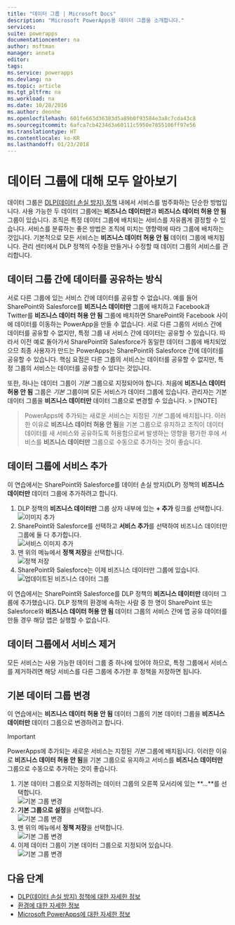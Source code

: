 ```yaml
---
title: "데이터 그룹 | Microsoft Docs"
description: "Microsoft PowerApps용 데이터 그룹을 소개합니다."
services: 
suite: powerapps
documentationcenter: na
author: msftman
manager: anneta
editor: 
tags: 
ms.service: powerapps
ms.devlang: na
ms.topic: article
ms.tgt_pltfrm: na
ms.workload: na
ms.date: 10/28/2016
ms.author: deonhe
ms.openlocfilehash: 601fe663d36383d5a89b0f93584e3a8c7cda43c8
ms.sourcegitcommit: 6afca7cb4234d3a60111c5950e7855106ff97e56
ms.translationtype: HT
ms.contentlocale: ko-KR
ms.lasthandoff: 01/23/2018
---
```

# <a name="learn-all-about-data-groups"></a>데이터 그룹에 대해 모두 알아보기

데이터 그룹은 [DLP(데이터 손실 방지) 정책](prevent-data-loss.md) 내에서 서비스를 범주화하는 단순한 방법입니다. 사용 가능한 두 데이터 그룹에는 **비즈니스 데이터만**과 **비즈니스 데이터 허용 안 됨** 그룹이 있습니다. 조직은 특정 데이터 그룹에 배치되는 서비스를 자유롭게 결정할 수 있습니다. 서비스를 분류하는 좋은 방법은 조직에 미치는 영향력에 따라 그룹에 배치하는 것입니다. 기본적으로 모든 서비스는 **비즈니스 데이터 허용 안 됨** 데이터 그룹에 배치됩니다. 관리 센터에서 DLP 정책의 수정을 만들거나 수정할 때 데이터 그룹의 서비스를 관리합니다.

## <a name="how-data-is-shared-between-data-groups"></a>데이터 그룹 간에 데이터를 공유하는 방식
서로 다른 그룹에 있는 서비스 간에 데이터를 공유할 수 없습니다. 예를 들어 SharePoint와 Salesforce를 **비즈니스 데이터만** 그룹에 배치하고 Facebook과 Twitter를 **비즈니스 데이터 허용 안 됨** 그룹에 배치하면 SharePoint와 Facebook 사이에 데이터를 이동하는 PowerApp을 만들 수 없습니다. 서로 다른 그룹의 서비스 간에 데이터를 공유할 수 없지만, 특정 그룹 내 서비스 간에 데이터는 공유할 수 있습니다. 따라서 이전 예로 돌아가서 SharePoint와 Salesforce가 동일한 데이터 그룹에 배치되었으므 최종 사용자가 만드는 PowerApps는 SharePoint와 Salesforce 간에 데이터를 공유할 수 있습니다. 핵심 요점은 다른 그룹의 서비스는 데이터를 공유할 수 없지만, 특정 그룹의 서비스는 데이터를 공유할 수 있다는 것입니다.

또한, 하나는 데이터 그룹이 *기본* 그룹으로 지정되어야 합니다. 처음에 **비즈니스 데이터 허용 안 됨** 그룹은 *기본* 그룹이며 모든 서비스가 데이터 그룹에 있습니다. 관리자는 기본 데이터 그룹을 **비즈니스 데이터만** 데이터 그룹으로 변경할 수 있습니다. > [!NOTE]
> PowerApps에 추가되는 새로운 서비스는 지정된 *기본* 그룹에 배치됩니다. 이러한 이유로 **비즈니스 데이터 허용 안 됨**을 기본 그룹으로 유지하고 조직이 데이터 데이터를 새 서비스와 공유하도록 허용함으로써 발생하는 영향을 평가한 후에 서비스를 **비즈니스 데이터만** 그룹으로 수동으로 추가하는 것이 좋습니다.

## <a name="add-services-to-a-data-group"></a>데이터 그룹에 서비스 추가
이 연습에서는 SharePoint와 Salesforce를 데이터 손실 방지(DLP) 정책의 **비즈니스 데이터만** 데이터 그룹에 추가하려고 합니다.

1. DLP 정책의 **비즈니스 데이터만** 그룹 상자 내부에 있는 **+ 추가** 링크를 선택합니다.    
   ![이미지 추가](./media/introduction-to-data-groups/add-to-data-group-1.png)  
2. SharePoint와 Salesforce를 선택하고 **서비스 추가**를 선택하여 비즈니스 데이터만 그룹에 둘 다 추가합니다.    
   ![서비스 이미지 추가](./media/introduction-to-data-groups/add-to-data-group-2.png)  
3. 맨 위의 메뉴에서 **정책 저장**을 선택합니다.  
   ![정책 저장](./media/introduction-to-data-groups/add-to-data-group-4.png)
4. SharePoint와 Salesforce는 이제 비즈니스 데이터만 그룹에 있습니다.  
   ![업데이트된 비즈니스 데이터 그룹](./media/introduction-to-data-groups/add-to-data-group-3.png)   

이 연습에서는 SharePoint와 Salesforce를 DLP 정책의 **비즈니스 데이터만** 데이터 그룹에 추가했습니다. DLP 정책의 환경에 속하는 사람 중 한 명이 SharePoint 또는 Salesforce와 **비즈니스 데이터 허용 안 됨** 데이터 그룹의 서비스 간에 앱 공유 데이터를 만들 경우 해당 앱은 실행할 수 없습니다.

## <a name="remove-services-from-a-data-group"></a>데이터 그룹에서 서비스 제거
모든 서비스는 사용 가능한 데이터 그룹 중 하나에 있어야 하므로, 특정 그룹에서 서비스를 제거하려면 해당 서비스를 다른 그룹에 추가한 후 정책을 저장하면 됩니다.  

## <a name="change-the-default-data-group"></a>기본 데이터 그룹 변경
이 연습에서는 **비즈니스 데이터 허용 안 됨** 데이터 그룹의 기본 데이터 그룹을 **비즈니스 데이터만** 데이터 그룹으로 변경하려고 합니다.  

> [!IMPORTANT]
> PowerApps에 추가되는 새로운 서비스는 지정된 *기본* 그룹에 배치됩니다. 이러한 이유로 **비즈니스 데이터 허용 안 됨**을 기본 그룹으로 유지하고 서비스를 **비즈니스 데이터만** 그룹으로 수동으로 추가하는 것이 좋습니다.

1. 기본 데이터 그룹으로 지정하려는 데이터 그룹의 오른쪽 모서리에 있는 **...**를 선택합니다.    
   ![기본 그룹 변경](./media/introduction-to-data-groups/default-data-group-0.png)  
2. **기본 그룹으로 설정**을 선택합니다.  
   ![기본 그룹 변경](./media/introduction-to-data-groups/default-data-group-1.png)   
3. 맨 위의 메뉴에서 **정책 저장**을 선택합니다.  
   ![기본 그룹 변경](./media/introduction-to-data-groups/add-to-data-group-4.png)
4. 이제 데이터 그룹이 기본 데이터 그룹으로 지정되어 있습니다.  
   ![기본 그룹 변경](./media/introduction-to-data-groups/default-data-group-2.png)   

## <a name="next-steps"></a>다음 단계
* [DLP(데이터 손실 방지) 정책에 대한 자세한 정보](prevent-data-loss.md)
* [환경에 대한 자세한 정보](environments-overview.md)
* [Microsoft PowerApps에 대한 자세한 정보](getting-started.md)

